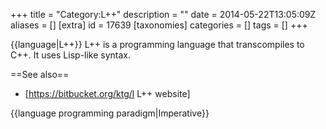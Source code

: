 +++
title = "Category:L++"
description = ""
date = 2014-05-22T13:05:09Z
aliases = []
[extra]
id = 17639
[taxonomies]
categories = []
tags = []
+++

{{language|L++}}
L++ is a programming language that transcompiles to C++. It uses Lisp-like syntax.

==See also==
* [https://bitbucket.org/ktg/l L++ website]

{{language programming paradigm|Imperative}}
